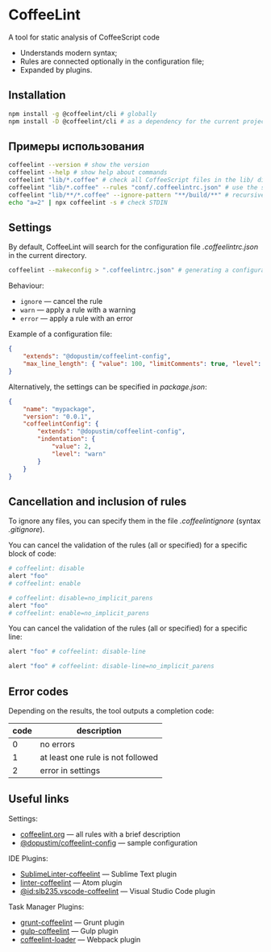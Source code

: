 
# CoffeeLint

A tool for static analysis of CoffeeScript code

- Understands modern syntax;
- Rules are connected optionally in the configuration file;
- Expanded by plugins.

## Installation

```sh
npm install -g @coffeelint/cli # globally
npm install -D @coffeelint/cli # as a dependency for the current project
```

## Примеры использования

```sh
coffeelint --version # show the version
coffeelint --help # show help about commands
coffeelint "lib/*.coffee" # check all CoffeeScript files in the lib/ directory
coffeelint "lib/*.coffee" --rules "conf/.coffeelintrc.json" # use the specified config
coffeelint "lib/**/*.coffee" --ignore-pattern "**/build/**" # recursively, exclude build
echo "a=2" | npx coffeelint -s # check STDIN
```

## Settings

By default, CoffeeLint will search for the configuration file *.coffeelintrc.json* in the current directory.

```sh
coffeelint --makeconfig > ".coffeelintrc.json" # generating a configuration file
```

Behaviour:

- `ignore` — cancel the rule
- `warn` — apply a rule with a warning
- `error` — apply a rule with an error

Example of a configuration file:

```json
{
    "extends": "@dopustim/coffeelint-config",
    "max_line_length": { "value": 100, "limitComments": true, "level": "warn" }
}
```

Alternatively, the settings can be specified in *package.json*:

```json
{
    "name": "mypackage",
    "version": "0.0.1",
    "coffeelintConfig": {
        "extends": "@dopustim/coffeelint-config",
        "indentation": {
            "value": 2,
            "level": "warn"
        }
    }
}
```

## Cancellation and inclusion of rules

To ignore any files, you can specify them in the file *.coffeelintignore* (syntax *.gitignore*).

You can cancel the validation of the rules (all or specified) for a specific block of code:

```coffee
# coffeelint: disable
alert "foo"
# coffeelint: enable

# coffeelint: disable=no_implicit_parens
alert "foo"
# coffeelint: enable=no_implicit_parens
```

You can cancel the validation of the rules (all or specified) for a specific line:

```coffee
alert "foo" # coffeelint: disable-line

alert "foo" # coffeelint: disable-line=no_implicit_parens
```

## Error codes

Depending on the results, the tool outputs a completion code:

| code | description                           |
| ---- | ------------------------------------- |
|    0 | no errors                             |
|    1 | at least one rule is not followed     |
|    2 | error in settings                     |

## Useful links

Settings:

- [coffeelint.org](http://www.coffeelint.org/#options) — all rules with a brief description
- [@dopustim/coffeelint-config](https://github.com/dopustim/coffeelint-config) — sample configuration

IDE Plugins:

- [SublimeLinter-coffeelint](https://packagecontrol.io/packages/SublimeLinter-coffeelint) — Sublime Text plugin
- [linter-coffeelint](https://atom.io/packages/linter-coffeelint) — Atom plugin
- [@id:slb235.vscode-coffeelint](https://marketplace.visualstudio.com/items?itemName=slb235.vscode-coffeelint) — Visual Studio Code plugin

Task Manager Plugins:

- [grunt-coffeelint](https://www.npmjs.com/package/grunt-coffeelint) — Grunt plugin
- [gulp-coffeelint](https://www.npmjs.com/package/gulp-coffeelint) — Gulp plugin
- [coffeelint-loader](https://www.npmjs.com/package/coffeelint-loader) — Webpack plugin

